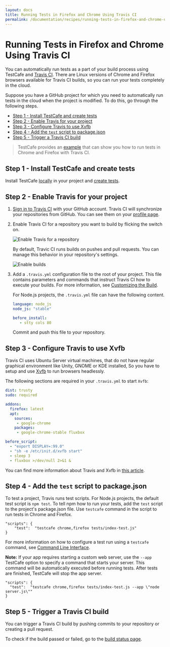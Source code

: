 ```yaml
---
layout: docs
title: Running Tests in Firefox and Chrome Using Travis CI
permalink: /documentation/recipes/running-tests-in-firefox-and-chrome-using-travis-ci.html
---
```

# Running Tests in Firefox and Chrome Using Travis CI

You can automatically run tests as a part of your build process using TestCafe and [Travis CI](https://travis-ci.org/).
There are Linux versions of Chrome and Firefox browsers available for Travis CI builds, so you can run your tests completely in the cloud.

Suppose you have a GitHub project for which you need to automatically run tests in the cloud when the project is modified. To do this, go through the following steps.

* [Step 1 - Install TestCafe and create tests](#step-1---install-testcafe-and-create-tests)
* [Step 2 - Enable Travis for your project](#step-2---enable-travis-for-your-project)
* [Step 3 - Configure Travis to use Xvfb](#step-3---configure-travis-to-use-xvfb)
* [Step 4 - Add the `test` script to package.json](#step-4---add-the-test-script-to-packagejson)
* [Step 5 - Trigger a Travis CI build](#step-5---trigger-a-travis-ci-build)

> TestCafe provides an [example](https://github.com/DevExpress/testcafe/tree/master/examples/running-tests-in-firefox-and-chrome-using-travis-ci/) that can show you how to run tests in Chrome and Firefox with Travis CI.

## Step 1 - Install TestCafe and create tests

Install TestCafe [locally](../using-testcafe/installing-testcafe.md#locally) in your project and [create tests](../getting-started/README.md#creating-a-test).

## Step 2 - Enable Travis for your project

1. [Sign in to Travis CI](https://travis-ci.org/auth) with your GitHub account. Travis CI will synchronize your repositories from GitHub. You can see them on your [profile page](https://travis-ci.org/profile).
2. Enable Travis CI for a repository you want to build by flicking the switch on.

     ![Enable Travis for a repository](../../images/travis-step-2-2.png)

     By default, Travic CI runs builds on pushes and pull requests. You can manage this behavior in your repository's settings.

     ![Enable builds](../../images/travis-step-2-4.png)

3. Add a `.travis.yml` configuration file to the root of your project. This file contains parameters and commands that instruct Travis CI how to execute your builds. For more information, see [Customizing the Build](https://docs.travis-ci.com/user/customizing-the-build).

     For Node.js projects, the `.travis.yml` file can have the following content.

     ```yaml
     language: node_js
     node_js: "stable"
  
     before_install:
        - stty cols 80
     ```

     Commit and push this file to your repository.

## Step 3 - Configure Travis to use Xvfb

Travis CI uses Ubuntu Server virtual machines, that do not have regular graphical environment like Unity, GNOME or KDE installed, So you have to setup and use [Xvfb](https://www.x.org/archive/X11R7.6/doc/man/man1/Xvfb.1.xhtml) to run browsers headlessly.

The following sections are required in your `.travis.yml` to start `Xvfb`:

```yaml
dist: trusty
sudo: required

addons:
  firefox: latest
  apt:
    sources:
     - google-chrome
    packages:
     - google-chrome-stable fluxbox

before_script:
  - "export DISPLAY=:99.0"
  - "sh -e /etc/init.d/xvfb start"
  - sleep 3
  - fluxbox >/dev/null 2>&1 &
```

You can find more information about Travis and Xvfb in [this article](https://docs.travis-ci.com/user/gui-and-headless-browsers/#Using-xvfb-to-Run-Tests-That-Require-a-GUI).

## Step 4 - Add the `test` script to package.json

To test a project, Travis runs test scripts. For Node.js projects, the default test script is `npm test`.
To tell npm how to run your tests, add the `test` script to the project's package.json file. Use `testcafe` command in the script to run tests in Chrome and Firefox.

```text
"scripts": {
    "test":  "testcafe chrome,firefox tests/index-test.js"
}
```

For more information on how to configure a test run using a `testcafe` command, see [Command Line Interface](../using-testcafe/command-line-interface.md).

**Note:** If your app requires starting a custom web server, use the `--app` TestCafe option to specify a command that starts your server.
This command will be automatically executed before running tests. After tests are finished, TestCafe will stop the app server.

```text
"scripts": {
  "test":  "testcafe chrome,firefox tests/index-test.js --app \"node server.js\""
}
```

## Step 5 - Trigger a Travis CI build

You can trigger a Travis CI build by pushing commits to your repository or creating a pull request.

To check if the build passed or failed, go to the [build status page](https://travis-ci.org/repositories).
